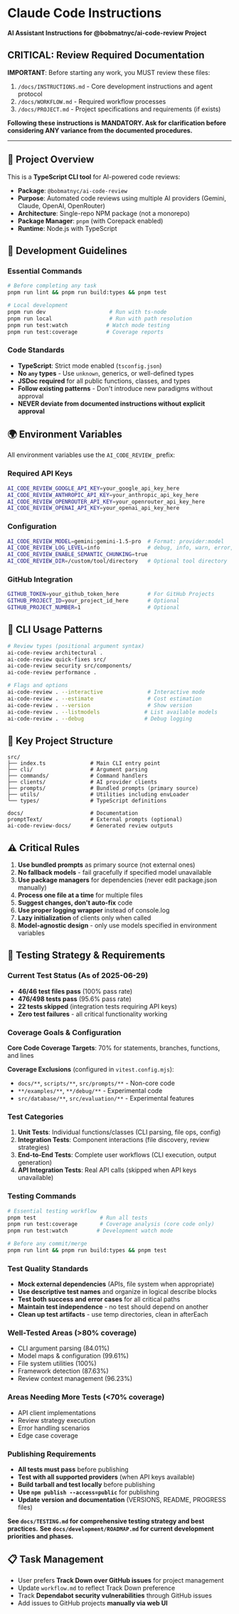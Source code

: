 # Claude Code Instructions

**AI Assistant Instructions for @bobmatnyc/ai-code-review Project**

## CRITICAL: Review Required Documentation
**IMPORTANT**: Before starting any work, you MUST review these files:
1. `/docs/INSTRUCTIONS.md` - Core development instructions and agent protocol
2. `/docs/WORKFLOW.md` - Required workflow processes
3. `/docs/PROJECT.md` - Project specifications and requirements (if exists)

**Following these instructions is MANDATORY. Ask for clarification before considering ANY variance from the documented procedures.**

---

## 🎯 Project Overview
This is a **TypeScript CLI tool** for AI-powered code reviews:
- **Package**: `@bobmatnyc/ai-code-review`
- **Purpose**: Automated code reviews using multiple AI providers (Gemini, Claude, OpenAI, OpenRouter)
- **Architecture**: Single-repo NPM package (not a monorepo)
- **Package Manager**: `pnpm` (with Corepack enabled)
- **Runtime**: Node.js with TypeScript

## 🔧 Development Guidelines

### Essential Commands
```bash
# Before completing any task
pnpm run lint && pnpm run build:types && pnpm test

# Local development
pnpm run dev                    # Run with ts-node
pnpm run local                  # Run with path resolution
pnpm run test:watch            # Watch mode testing
pnpm run test:coverage         # Coverage reports
```

### Code Standards
- **TypeScript**: Strict mode enabled (`tsconfig.json`)
- **No `any` types** - Use `unknown`, generics, or well-defined types
- **JSDoc required** for all public functions, classes, and types
- **Follow existing patterns** - Don't introduce new paradigms without approval
- **NEVER deviate from documented instructions without explicit approval**

## 🌍 Environment Variables
All environment variables use the `AI_CODE_REVIEW_` prefix:

### Required API Keys
```bash
AI_CODE_REVIEW_GOOGLE_API_KEY=your_google_api_key_here
AI_CODE_REVIEW_ANTHROPIC_API_KEY=your_anthropic_api_key_here
AI_CODE_REVIEW_OPENROUTER_API_KEY=your_openrouter_api_key_here
AI_CODE_REVIEW_OPENAI_API_KEY=your_openai_api_key_here
```

### Configuration
```bash
AI_CODE_REVIEW_MODEL=gemini:gemini-1.5-pro  # Format: provider:model
AI_CODE_REVIEW_LOG_LEVEL=info               # debug, info, warn, error, none
AI_CODE_REVIEW_ENABLE_SEMANTIC_CHUNKING=true
AI_CODE_REVIEW_DIR=/custom/tool/directory   # Optional tool directory
```

### GitHub Integration
```bash
GITHUB_TOKEN=your_github_token_here         # For GitHub Projects
GITHUB_PROJECT_ID=your_project_id_here      # Optional
GITHUB_PROJECT_NUMBER=1                     # Optional
```

## 🚀 CLI Usage Patterns
```bash
# Review types (positional argument syntax)
ai-code-review architectural .
ai-code-review quick-fixes src/
ai-code-review security src/components/
ai-code-review performance .

# Flags and options
ai-code-review . --interactive              # Interactive mode
ai-code-review . --estimate                 # Cost estimation
ai-code-review . --version                  # Show version
ai-code-review . --listmodels              # List available models
ai-code-review . --debug                   # Debug logging
```

## 📁 Key Project Structure
```
src/
├── index.ts              # Main CLI entry point
├── cli/                  # Argument parsing
├── commands/             # Command handlers
├── clients/              # AI provider clients
├── prompts/              # Bundled prompts (primary source)
├── utils/                # Utilities including envLoader
└── types/                # TypeScript definitions

docs/                     # Documentation
promptText/               # External prompts (optional)
ai-code-review-docs/      # Generated review outputs
```

## ⚠️ Critical Rules
1. **Use bundled prompts** as primary source (not external ones)
2. **No fallback models** - fail gracefully if specified model unavailable
3. **Use package managers** for dependencies (never edit package.json manually)
4. **Process one file at a time** for multiple files
5. **Suggest changes, don't auto-fix** code
6. **Use proper logging wrapper** instead of console.log
7. **Lazy initialization** of clients only when called
8. **Model-agnostic design** - only use models specified in environment variables

## 🧪 Testing Strategy & Requirements

### Current Test Status (As of 2025-06-29)
- **46/46 test files pass** (100% pass rate)
- **476/498 tests pass** (95.6% pass rate)
- **22 tests skipped** (integration tests requiring API keys)
- **Zero test failures** - all critical functionality working

### Coverage Goals & Configuration
**Core Code Coverage Targets**: 70% for statements, branches, functions, and lines

**Coverage Exclusions** (configured in `vitest.config.mjs`):
- `docs/**`, `scripts/**`, `src/prompts/**` - Non-core code
- `**/examples/**`, `**/debug/**` - Experimental code
- `src/database/**`, `src/evaluation/**` - Experimental features

### Test Categories
1. **Unit Tests**: Individual functions/classes (CLI parsing, file ops, config)
2. **Integration Tests**: Component interactions (file discovery, review strategies)
3. **End-to-End Tests**: Complete user workflows (CLI execution, output generation)
4. **API Integration Tests**: Real API calls (skipped when API keys unavailable)

### Testing Commands
```bash
# Essential testing workflow
pnpm test                    # Run all tests
pnpm run test:coverage       # Coverage analysis (core code only)
pnpm run test:watch         # Development watch mode

# Before any commit/merge
pnpm run lint && pnpm run build:types && pnpm test
```

### Test Quality Standards
- **Mock external dependencies** (APIs, file system when appropriate)
- **Use descriptive test names** and organize in logical describe blocks
- **Test both success and error cases** for all critical paths
- **Maintain test independence** - no test should depend on another
- **Clean up test artifacts** - use temp directories, clean in afterEach

### Well-Tested Areas (>80% coverage)
- CLI argument parsing (84.01%)
- Model maps & configuration (99.61%)
- File system utilities (100%)
- Framework detection (87.63%)
- Review context management (96.23%)

### Areas Needing More Tests (<70% coverage)
- API client implementations
- Review strategy execution
- Error handling scenarios
- Edge case coverage

### Publishing Requirements
- **All tests must pass** before publishing
- **Test with all supported providers** (when API keys available)
- **Build tarball and test locally** before publishing
- **Use `npm publish --access=public`** for publishing
- **Update version and documentation** (VERSIONS, README, PROGRESS files)

**See `docs/TESTING.md` for comprehensive testing strategy and best practices.**
**See `docs/development/ROADMAP.md` for current development priorities and phases.**

## 📋 Task Management
- User prefers **Track Down over GitHub issues** for project management
- Update `workflow.md` to reflect Track Down preference
- Track **Dependabot security vulnerabilities** through GitHub issues
- Add issues to GitHub projects **manually via web UI**
